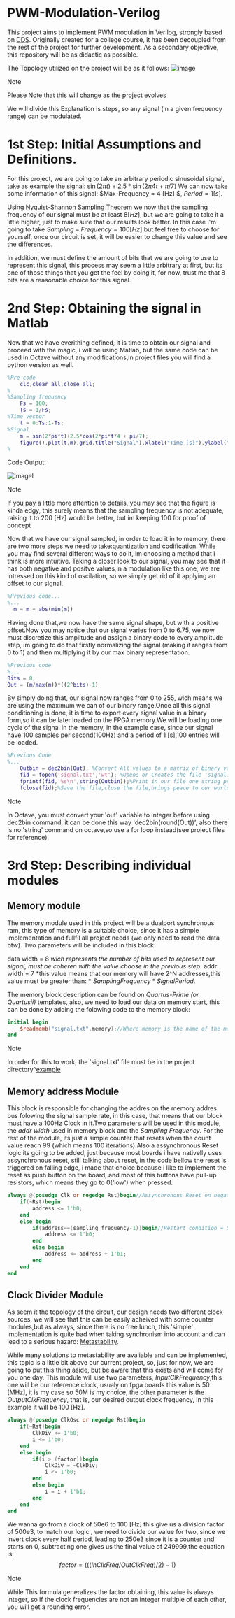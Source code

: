 # PWM-Modulation-Verilog
This project aims to implement PWM modulation in Verilog, strongly based on [DDS](https://www.wikiwand.com/en/Direct_digital_synthesis). Originally created for a college course, it has been decoupled from the rest of the project for further development. As a secondary objective, this repository will be as didactic as possible.

The Topology utilized on the project will be as it follows: 
![image](https://github.com/Tiago-o-Oliveira/PWM-Modulation-Verilog/assets/116642713/7d2d46e2-ad1a-41cd-aeaf-3151d9f2a201)

>[!NOTE]
>Please Note that this will change as the project evolves

We will divide this Explanation is steps, so any signal (in a given frequency range) can be modulated.

# 1st Step: Initial Assumptions and Definitions.

For this project, we are going to take an arbitrary periodic sinusoidal signal, take as example the signal: $\sin{(2\pi t)}+2.5*\sin{(2\pi 4t+\pi/7)}$
We can now take some information of this signal: $Max-Frequency = 4 [Hz] $, $Period = 1 [s]$.

Using [Nyquist-Shannon Sampling Theorem](https://www.wikiwand.com/en/Nyquist%E2%80%93Shannon_sampling_theorem) we now that the sampling frequency of our signal must be at least $8 [Hz]$, but we are going to take it a little higher, just to make sure that our results look better. In this case i'm going to take $Sampling-Frequency = 100 [Hz]$ but feel free to choose for yourself, once our circuit is set, it will be easier to change this value and see the differences.

In addition, we must define the amount of bits that we are going to use to represent this signal, this process may seem a little arbitrary at first, but its one of those things that you get the feel by doing it, for now, trust me that 8 bits are a reasonable choice for this signal.

# 2nd Step: Obtaining the signal in Matlab

Now that we have everithing defined, it is time to obtain our signal and proceed with the magic, i will be using Matlab, but the same code can be used in Octave without any modifications,in project files you will find a python version as well.
```Matlab
%Pre-code 
    clc,clear all,close all;
%
%Sampling frequency
    Fs = 100;
    Ts = 1/Fs;
%Time Vector
    t = 0:Ts:1-Ts;
%Signal
    m = sin(2*pi*t)+2.5*cos(2*pi*t*4 + pi/7);
    figure(),plot(t,m),grid,title("Signal"),xlabel("Time [s]"),ylabel("Amplitute [V]");
%

```
Code Output:

![imagel](https://github.com/Tiago-o-Oliveira/PWM-Modulation-Verilog/assets/116642713/287f49dd-c151-48b3-b41d-c5d3dfd6df42)
>[!NOTE]
>If you pay a little more attention to details, you may see that the figure is kinda edgy, this surely means that the sampling frequency is not adequate, raising it to 200 [Hz] would be better, but im keeping 100 for proof of concept

Now that we have our signal sampled, in order to load it in to memory, there are two more steps we need to take:quantization and codification.
While you may find several different ways to do it, im choosing a method that i think is more intuitive. Taking a closer look to our signal, you may see that it has both negative and positve values,in a modulation like this one, we are intressed on this kind of oscilation, so we simply get rid of it applying an offset to our signal.
```Matlab
%Previous code...
%...
  m = m + abs(min(m))
```
Having done that,we now have the same signal shape, but with a positive offset.Now you may notice that our signal varies from 0 to 6.75, we now must discretize this amplitude and assign a binary code to every amplitude step, im going to do that firstly normalizing the signal (making it ranges from 0 to 1) and then multiplying it by our max binary representation.
```Matlab
%Previous code
%...
Bits = 8;
Out = (m/max(m))*((2^bits)-1)
```
By simply doing that, our signal now ranges from 0 to 255, wich means we are using the maximum we can of our binary range.Once all this signal conditioning is done, it is time to export every signal value in a binary form,so it can be later loaded on the FPGA memory.We will be loading one cycle of the signal in the memory, in the example case, since our signal have 100 samples per second(100Hz) and a period of 1 [s],100 entries will be loaded.
```Matlab
%Previous Code
%...
    Outbin = dec2bin(Out); %Convert All values to a matrix of binary values string
    fid = fopen('signal.txt','wt'); %Opens or Creates the file 'signal.txt' in write mode
    fprintf(fid,'%s\n',string(Outbin));%Print in our file one string per line
    fclose(fid);%Save the file,close the file,brings peace to our world
```
>[!NOTE]
>In Octave, you must convert your 'out' variable to integer before using dec2bin command, it can be done this way 'dec2bin(round(Out))', also there is no 'string' command on octave,so use a for loop instead(see project files for reference).

# 3rd Step: Describing individual modules
## Memory module
The memory module used in this project will be a dualport synchronous ram, this type of memory is a suitable choice, since it has a simple implementation and fullfil all project needs (we only need to read the data btw).
Two parameters will be included in this block:

data width = 8 *wich represents the number of bits used to represent our signal, must be coheren with the value choose in the previous step.*
addr width = 7 *this value means that our memory will have 2^N addresses,this value must be greater than: * $SamplingFrequency*SignalPeriod$.

The memory block description can be found on *Quartus-Prime (or Quartusii)* templates, also, we need to load our data on memory start, this can be done by adding the folowing code to the memory block:
```Verilog
initial begin
    $readmemb("signal.txt",memory);//Where memory is the name of the memory array,quartus usually calls it 'ram'
end
```
>[!NOTE]
>In order for this to work, the 'signal.txt' file must be in the project directory^[example](https://github.com/Tiago-o-Oliveira/PWM-Modulation-Verilog/assets/116642713/c6c2945c-c4c6-43e1-980f-546215357ed0)

## Memory address Module
This block is responsible for changing the addres on the memory addres bus folowing the signal sample rate, in this case, that means that our block must have a 100Hz Clock in it.Two parameters will be used in this module, the *addr width* used in memory block and the *Sampling Frequency*. For the rest of the module, its just a simple counter that resets when the count value reach 99 (which means 100 iterations).Also a assynchronous Reset logic its going to be added, just because most boards i have nativelly uses assynchronous reset, still talking about reset, in the code bellow the reset is triggered on falling edge, i made that choice because i like to implement the reset as push button on the board, and most of this buttons have pull-up resistors, which means they go to 0('low') when pressed. 

```Verilog
always @(posedge Clk or negedge Rst)begin//Assynchronous Reset on negative border
	if(~Rst)begin
		address <= 1'b0;
	end
	else begin
		if(address==(sampling_frequency-1))begin//Restart condition = SamplingFrequency-1
			address <= 1'b0;
		end
		else begin
			address <= address + 1'b1;
		end
	end 
end
```
## Clock Divider Module
As seem it the topology of the circuit, our design needs two different clock sources, we will see that this can be easily acheived with some counter modules,but as always, since there is no free lunch, this 'simple' implementation is quite bad when taking synchronism into account and can lead to a serious hazard: [Metastability](https://www.wikiwand.com/en/Metastability_(electronics)).

While many solutions to metastability are avaliable and can be implemented, this topic is a little bit above our current project, so, just for now, we are going to put this thing aside, but be aware that this exists and will come for you one day.
This module will use two parameters, *InputClkFrequency*,this one will be our reference clock, usualy on fpga boards this value is 50 [MHz], it is my case so 50M is my choice, the other parameter is the *OutputClkFrequency*, that is, our desired output clock frequency, in this example it will be 100 [Hz].
```Verilog
always @(posedge ClkOsc or negedge Rst)begin
	if(~Rst)begin
		ClkDiv <= 1'b0;
		i <= 1'b0;
	end
	else begin
		if(i > (factor))begin
			ClkDiv = ~ClkDiv;
			i <= 1'b0;
		end
		else begin
			i = i + 1'b1;
		end
	end
end
```
We wanna go from a clock of 50e6 to 100 [Hz] this give us a division factor of 500e3, to match our logic , we need to divide our value for two, since we invert clock every half period, leading to 250e3 since it is a counter and starts on 0, subtracting one gives us the final value of 249999,the equation is:
$$factor = (((InClkFreq/OutClkFreq)/2)-1)$$

>[!NOTE]
>While This formula generalizes the factor obtaining, this value is always integer, so if the clock frequencies are not an integer multiple of each other, you will get a rounding error.





